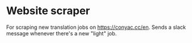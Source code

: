 # Website scraper
For scraping new translation jobs on https://conyac.cc/en. Sends a slack message whenever there's a new "light" job.
